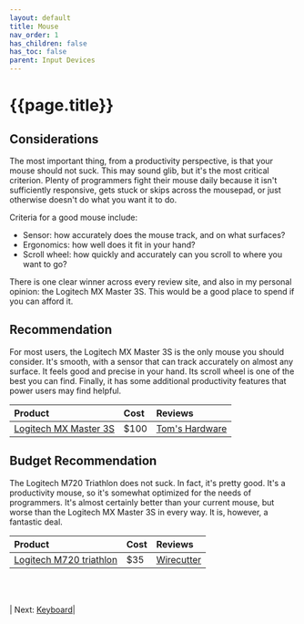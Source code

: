 ```yaml
---
layout: default
title: Mouse
nav_order: 1
has_children: false
has_toc: false
parent: Input Devices
---
```


# {{page.title}}

## Considerations

The most important thing, from a productivity perspective, is that your mouse should not suck. This may sound glib, but it's the most critical criterion. Plenty of programmers fight their mouse daily because it isn't sufficiently responsive, gets stuck or skips across the mousepad, or just otherwise doesn't do what you want it to do.

Criteria for a good mouse include:
- Sensor: how accurately does the mouse track, and on what surfaces?
- Ergonomics: how well does it fit in your hand?
- Scroll wheel: how quickly and accurately can you scroll to where you want to go?

There is one clear winner across every review site, and also in my personal opinion: the Logitech MX Master 3S. This would be a good place to spend if you can afford it.

## Recommendation

For most users, the Logitech MX Master 3S is the only mouse you should consider. It's smooth, with a sensor that can track accurately on almost any surface. It feels good and precise in your hand. Its scroll wheel is one of the best you can find. Finally, it has some additional productivity features that power users may find helpful. 

|Product| Cost | Reviews |
|:------|:-----|:-----|
|[Logitech MX Master 3S](https://www.amazon.com/Logitech-MX-Master-3S-Graphite/dp/B09HM94VDS) | $100 | [Tom's Hardware](https://www.tomshardware.com/best-picks/best-wireless-mouse) |


## Budget Recommendation

The Logitech M720 Triathlon does not suck. In fact, it's pretty good. It's a productivity mouse, so it's somewhat optimized for the needs of programmers. It's almost certainly better than your current mouse, but worse than the Logitech MX Master 3S in every way. It is, however, a fantastic deal.

|Product| Cost | Reviews |
|:------|:-----|:-----|
|[Logitech M720 triathlon](https://www.amazon.com/gp/product/B087Z6LSHW) | $35 | [Wirecutter](https://www.nytimes.com/wirecutter/reviews/best-wireless-mouse/)|


<br><br>

| Next: [Keyboard](keyboard)|